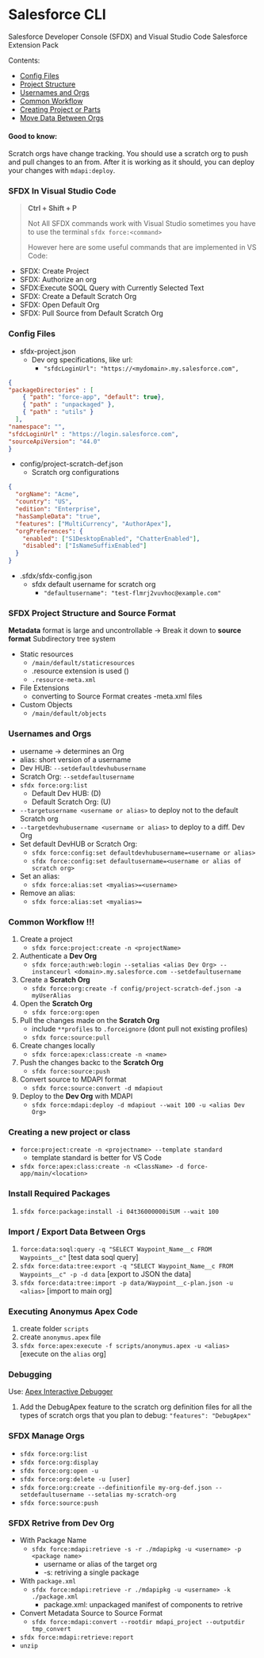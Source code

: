 # Salesforce CLI
Salesforce Developer Console (SFDX) and Visual Studio Code Salesforce Extension Pack

Contents:
- [Config Files](#config_files)
- [Project Structure](#project_structure)
- [Usernames and Orgs](#usernames_orgs)
- [Common Workflow](#common_workflow)
- [Creating Project or Parts](#creating)
- [Move Data Between Orgs](#move_data)

#### Good to know:
Scratch orgs have change tracking. You should use a scratch org to push and pull changes to an from. After it is working as it should, you can deploy your changes with `mdapi:deploy`.

### SFDX In Visual Studio Code
> **Ctrl + Shift + P**
>
> Not All SFDX commands work with Visual Studio sometimes you have to use the terminal `sfdx force:<command>`
>
> However here are some useful commands that are implemented in VS Code:
- SFDX: Create Project
- SFDX: Authorize an org
- SFDX:Execute SOQL Query with Currently Selected Text
- SFDX: Create a Default Scratch Org
- SFDX: Open Default Org
- SFDX: Pull Source from Default Scratch Org

### Config Files<a name="config_files"></a>
- sfdx-project.json
    - Dev org specifications, like url:
        - `"sfdcLoginUrl": "https://<mydomain>.my.salesforce.com",`
```json
{ 
"packageDirectories" : [ 
    { "path": "force-app", "default": true}, 
    { "path" : "unpackaged" }, 
    { "path" : "utils" } 
  ],
"namespace": "", 
"sfdcLoginUrl" : "https://login.salesforce.com", 
"sourceApiVersion": "44.0"
}
```
- config/project-scratch-def.json
    - Scratch org configurations
```json
{
  "orgName": "Acme",
  "country": "US",
  "edition": "Enterprise",
  "hasSampleData": "true",
  "features": ["MultiCurrency", "AuthorApex"],
  "orgPreferences": {
    "enabled": ["S1DesktopEnabled", "ChatterEnabled"],
    "disabled": ["IsNameSuffixEnabled"]
  }
}
```
- .sfdx/sfdx-config.json
    - sfdx default username for scratch org
        - `"defaultusername": "test-flmrj2vuvhoc@example.com"`

### SFDX Project Structure and Source Format <a name="project_structure"></a>
**Metadata** format is large and uncontrollable -> Break it down to **source format**
Subdirectory tree system
- Static resources
    - `/main/default/staticresources`
    - .resource extension is used ()
    - `.resource-meta.xml`
- File Extensions
    - converting to Source Format creates <filename>-meta.xml files
- Custom Objects
    - `/main/default/objects`

### Usernames and Orgs <a name="usernames_orgs"></a>
- username -> determines an Org
- alias: short version of a username
- Dev HUB: `--setdefaultdevhubusername`
- Scratch Org: `--setdefaultusername`
- `sfdx force:org:list`
    - Default Dev HUB: (D)
    - Default Scratch Org: (U)
- `--targetusername <username or alias>` to deploy not to the default Scratch org
- `--targetdevhubusername <username or alias>` to deploy to a diff. Dev Org
- Set default DevHUB or Scratch Org:
    - `sfdx force:config:set defaultdevhubusername=<username or alias>`
    - `sfdx force:config:set defaultusername=<username or alias of scratch org>`
- Set an  alias:
    - `sfdx force:alias:set <myalias>=<username>`
- Remove an alias:
    - `sfdx force:alias:set <myalias>=`
    



### Common Workflow !!! <a name="common_workflow"></a>
1. Create a project
    - `sfdx force:project:create -n <projectName>`
2. Authenticate a **Dev Org**
    - `sfdx force:auth:web:login --setalias <alias Dev Org> --instanceurl <domain>.my.salesforce.com --setdefaultusername`
3. Create a **Scratch Org**
    - `sfdx force:org:create -f config/project-scratch-def.json -a myUserAlias`
4. Open the **Scratch Org**
    - `sfdx force:org:open`
5. Pull the changes made on the **Scratch Org**
    - include `**profiles` to `.forceignore` (dont pull not existing profiles)
    - `sfdx force:source:pull`
6. Create changes locally
    - `sfdx force:apex:class:create -n <name>`
7. Push the changes backc to the **Scratch Org**
    - `sfdx force:source:push`
8. Convert source to MDAPI format
    - `sfdx force:source:convert -d mdapiout`
9. Deploy to the **Dev Org** with MDAPI
    - `sfdx force:mdapi:deploy -d mdapiout --wait 100 -u <alias Dev Org>`

### Creating a new project or class <a name="creating"></a>
- `force:project:create -n <projectname> --template standard`
    - template standard is better for VS Code
- `sfdx force:apex:class:create -n <ClassName> -d force-app/main/<location>`

### Install Required Packages
1. `sfdx force:package:install -i 04t36000000i5UM --wait 100`

### Import / Export Data Between Orgs <a name="move_data"></a>
1. `force:data:soql:query -q "SELECT Waypoint_Name__c FROM Waypoints__c"` [test data soql query]
2. `sfdx force:data:tree:export -q "SELECT Waypoint_Name__c FROM Waypoints__c" -p -d data` [export to JSON the data]
3. `sfdx force:data:tree:import -p data/Waypoint__c-plan.json -u <alias>` [import to main org]

### Executing Anonymus Apex Code
1. create folder `scripts`
2. create `anonymus.apex` file
3. `sfdx force:apex:execute -f scripts/anonymus.apex -u <alias>` [execute on the `alias` org]

### Debugging
Use: [Apex Interactive Debugger](https://developer.salesforce.com/tools/vscode/articles/apex/interactive-debugger)

1. Add the DebugApex feature to the scratch org definition files for all the types of scratch orgs that you plan to debug:
`"features": "DebugApex"`





### SFDX Manage Orgs
- `sfdx force:org:list`
- `sfdx force:org:display`
- `sfdx force:org:open -u`
- `sfdx force:org:delete -u [user]`
- `sfdx force:org:create --definitionfile my-org-def.json --setdefaultusername --setalias my-scratch-org`
- `sfdx force:source:push`


### SFDX Retrive from Dev Org
- With Package Name
    - `sfdx force:mdapi:retrieve -s -r ./mdapipkg -u <username> -p <package name>`
        - username or alias of the target org
        - -s: retriving a single package
- With `package.xml`
    - `sfdx force:mdapi:retrieve -r ./mdapipkg -u <username> -k ./package.xml`
        - package.xml: unpackaged manifest of components to retrive
- Convert Metadata Source to Source Format
    - `sfdx force:mdapi:convert --rootdir mdapi_project --outputdir tmp_convert`
- `sfdx force:mdapi:retrieve:report`
- `unzip`

